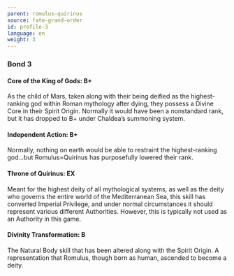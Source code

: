 ```yaml
---
parent: romulus-quirinus
source: fate-grand-order
id: profile-3
language: en
weight: 3
---
```


### Bond 3

#### Core of the King of Gods: B+

As the child of Mars, taken along with their being deified as the highest-ranking god within Roman mythology after dying, they possess a Divine Core in their Spirit Origin. Normally it would have been a nonstandard rank, but it has dropped to B+ under Chaldea’s summoning system.

#### Independent Action: B+

Normally, nothing on earth would be able to restraint the highest-ranking god…but Romulus=Quirinus has purposefully lowered their rank.

#### Throne of Quirinus: EX

Meant for the highest deity of all mythological systems, as well as the deity who governs the entire world of the Mediterranean Sea, this skill has converted Imperial Privilege, and under normal circumstances it should represent various different Authorities. However, this is typically not used as an Authority in this game.

#### Divinity Transformation: B

The Natural Body skill that has been altered along with the Spirit Origin. A representation that Romulus, though born as human, ascended to become a deity.
